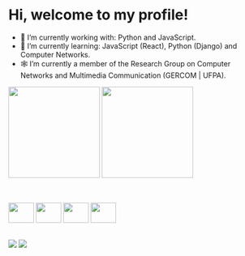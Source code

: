 <h1> Hi, welcome to my profile! </h1>

- 🔭 I’m currently working with: Python and JavaScript.
- 🌱 I’m currently learning: JavaScript (React), Python (Django) and Computer Networks. 
- 🕸️ I’m currently a member of the Research Group on Computer Networks and Multimedia Communication (GERCOM | UFPA).

<div style="display:inline-block; align-items:center;">
  <a href="https://github.com/caiojulio?tab=repositories"><img height=180px src="https://github-readme-stats.vercel.app/api?username=caiojulio&show_icons=true&theme=dracula"></a>
  <a href="https://github.com/caiojulio"><img height=180px src="https://github-readme-stats.vercel.app/api/top-langs/?username=caiojulio&layout=compact&theme=dracula"></a>
</div>

##

<div align="center" style="display:inline-block;">
  <br>
  <img height="40" width="50" src="https://cdn.jsdelivr.net/gh/devicons/devicon/icons/javascript/javascript-original.svg" />
  <img height="40" width="50" src="https://cdn.jsdelivr.net/gh/devicons/devicon/icons/python/python-original.svg" />
  <img height="40" width="50" src="https://cdn.jsdelivr.net/gh/devicons/devicon/icons/django/django-plain.svg" />
  <img height="40" width="50" src="https://cdn.jsdelivr.net/gh/devicons/devicon/icons/react/react-original.svg" />
</div>

## 
<div style="display:inline-block;">
  <a href="https://mail.google.com/mail/u/0/?pli=1#inbox" target="_blank"><img src="https://img.shields.io/badge/Gmail-D14836?style=for-the-badge&logo=gmail&logoColor=white"></a>
  <a href="https://www.linkedin.com/in/caiojs/" target="_blank"><img src="https://img.shields.io/badge/LinkedIn-0077B5?style=for-the-badge&logo=linkedin&logoColor=white"></a>
</div>
